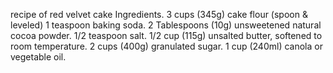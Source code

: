 recipe of  red velvet cake 
Ingredients. 3 cups (345g) cake flour (spoon & leveled) 1 teaspoon baking soda. 2 Tablespoons (10g) unsweetened natural cocoa powder. 1/2 teaspoon salt. 1/2 cup (115g) unsalted butter, softened to room temperature. 2 cups (400g) granulated sugar. 1 cup (240ml) canola or vegetable oil.